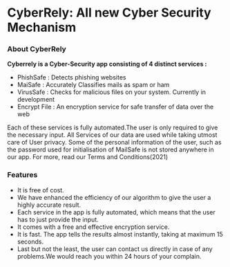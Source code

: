 # CyberRely: All new Cyber Security Mechanism

### About CyberRely
<b>Cyberrely is a Cyber-Security app consisting of 4 distinct services :</b> 
- PhishSafe : Detects phishing websites
- MaiSafe : Accurately Classifies mails as spam or ham
- VirusSafe : Checks for malicious files on your system.               Currently in development 
- Encrypt File : An encryption service for safe transfer of data over the web

Each of these services is fully automated.The user is only required to give the necessary input.
All Services of our data are used while taking utmost care of User privacy.
Some of the personal information of the user, such as the password used for initialisation of MailSafe is not stored anywhere in our app. For more, read our 
Terms and Conditions(2021)

### Features
- It is free of cost.
- We have enhanced the efficiency of our algorithm to give the user a highly accurate result. 
- Each service in the app is fully automated, which means that the user has to just provide the input.
- It comes with a free and effective encryption service.
- It is fast. The app tells the results almost instantly, taking at maximum 15 seconds.
- Last but not the least, the user can contact us directly in case of any problems.We would reach you within 24 hours of your complain.
